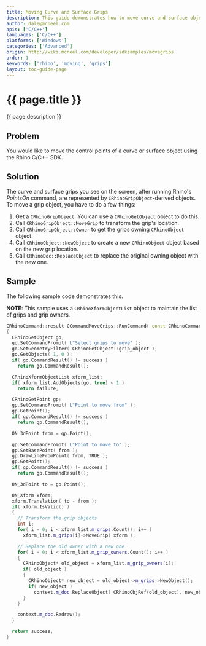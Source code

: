 ```yaml
---
title: Moving Curve and Surface Grips
description: This guide demonstrates how to move curve and surface object grips using C/C++.
author: dale@mcneel.com
apis: ['C/C++']
languages: ['C/C++']
platforms: ['Windows']
categories: ['Advanced']
origin: http://wiki.mcneel.com/developer/sdksamples/movegrips
order: 1
keywords: ['rhino', 'moving', 'grips']
layout: toc-guide-page
---
```


# {{ page.title }}

{{ page.description }}

## Problem

You would like to move the control points of a curve or surface object using the Rhino C/C++ SDK.

## Solution

The curve and surface grips you see on the screen, after running Rhino's *PointsOn* command, are represented by `CRhinoGripObject`-derived objects.  To move a grip object, you have to do a few things:

1. Get a `CRhinoGripObject`.  You can use a `CRhinoGetObject` object to do this.
1. Call `CRhinoGripObject::MoveGrip` to transform the grip's location.
1. Call `CRhinoGripObject::Owner` to get the grips owning `CRhinoObject` object.
1. Call `CRhinoObject::NewObject` to create a new `CRhinoObject` object based on the new grip location.
1. Call `CRhinoDoc::ReplaceObject` to replace the original owning object with the new one.

## Sample

The following sample code demonstrates this.  

**NOTE**: This sample uses a `CRhinoXformObjectList` object to maintain the list of grips and grip owners.

```cpp
CRhinoCommand::result CCommandMoveGrips::RunCommand( const CRhinoCommandContext& context )
{
  CRhinoGetObject go;
  go.SetCommandPrompt( L"Select grips to move" );
  go.SetGeometryFilter( CRhinoGetObject::grip_object );
  go.GetObjects( 1, 0 );
  if( go.CommandResult() != success )
    return go.CommandResult();

  CRhinoXformObjectList xform_list;
  if( xform_list.AddObjects(go, true) < 1 )
    return failure;

  CRhinoGetPoint gp;
  gp.SetCommandPrompt( L"Point to move from" );
  gp.GetPoint();
  if( gp.CommandResult() != success )
    return gp.CommandResult();

  ON_3dPoint from = gp.Point();

  gp.SetCommandPrompt( L"Point to move to" );
  gp.SetBasePoint( from );
  gp.DrawLineFromPoint( from, TRUE );
  gp.GetPoint();
  if( gp.CommandResult() != success )
    return gp.CommandResult();

  ON_3dPoint to = gp.Point();

  ON_Xform xform;
  xform.Translation( to - from );
  if( xform.IsValid() )
  {
    // Transform the grip objects
    int i;
    for( i = 0; i < xform_list.m_grips.Count(); i++ )
      xform_list.m_grips[i]->MoveGrip( xform );

    // Replace the old owner with a new one
    for( i = 0; i < xform_list.m_grip_owners.Count(); i++ )
    {
      CRhinoObject* old_object = xform_list.m_grip_owners[i];
      if( old_object )
      {
        CRhinoObject* new_object = old_object->m_grips->NewObject();
        if( new_object )
          context.m_doc.ReplaceObject( CRhinoObjRef(old_object), new_object, true );
      }
    }

    context.m_doc.Redraw();
  }

  return success;
}
```
